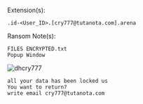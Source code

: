 Extension(s): 
```
.id-<User_ID>.[cry777@tutanota.com].arena
```
Ransom Note(s): 
```
FILES ENCRYPTED.txt
Popup Window
```
![dhcry777](https://github.com/user-attachments/assets/a1175b19-18b8-4171-85dc-d359b6e9b10d)
```
all your data has been locked us
You want to return?
write email cry777@tutanota.com
```
